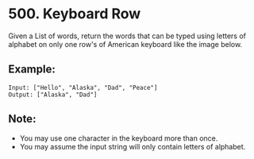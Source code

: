 # 500. Keyboard Row

Given a List of words, return the words that can be typed using letters of alphabet on only one row's of American keyboard like the image below.

## Example:

```
Input: ["Hello", "Alaska", "Dad", "Peace"]
Output: ["Alaska", "Dad"]
``` 

## Note:

* You may use one character in the keyboard more than once.
* You may assume the input string will only contain letters of alphabet.
